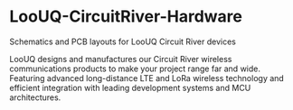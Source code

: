 # LooUQ-CircuitRiver-Hardware
Schematics and PCB layouts for LooUQ Circuit River devices

LooUQ designs and manufactures our Circuit River wireless communications products to make your project range far and wide. Featuring advanced long-distance LTE and LoRa wireless technology and efficient integration with leading development systems and MCU architectures.

